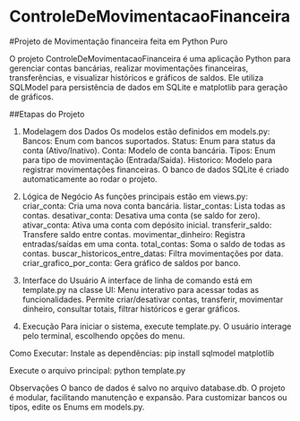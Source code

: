 # ControleDeMovimentacaoFinanceira
#Projeto de Movimentação financeira feita em Python Puro

O projeto ControleDeMovimentacaoFinanceira é uma aplicação Python para gerenciar contas bancárias, realizar movimentações financeiras, transferências, e visualizar históricos e gráficos de saldos. Ele utiliza SQLModel para persistência de dados em SQLite e matplotlib para geração de gráficos.

##Etapas do Projeto
1. Modelagem dos Dados
Os modelos estão definidos em models.py:
Bancos: Enum com bancos suportados.
Status: Enum para status da conta (Ativo/Inativo).
Conta: Modelo de conta bancária.
Tipos: Enum para tipo de movimentação (Entrada/Saída).
Historico: Modelo para registrar movimentações financeiras.
O banco de dados SQLite é criado automaticamente ao rodar o projeto.

2. Lógica de Negócio
As funções principais estão em views.py:
criar_conta: Cria uma nova conta bancária.
listar_contas: Lista todas as contas.
desativar_conta: Desativa uma conta (se saldo for zero).
ativar_conta: Ativa uma conta com depósito inicial.
transferir_saldo: Transfere saldo entre contas.
movimentar_dinheiro: Registra entradas/saídas em uma conta.
total_contas: Soma o saldo de todas as contas.
buscar_historicos_entre_datas: Filtra movimentações por data.
criar_grafico_por_conta: Gera gráfico de saldos por banco.

3. Interface do Usuário
A interface de linha de comando está em template.py na classe UI:
Menu interativo para acessar todas as funcionalidades.
Permite criar/desativar contas, transferir, movimentar dinheiro, consultar totais, filtrar históricos e gerar gráficos.

4. Execução
Para iniciar o sistema, execute template.py.
O usuário interage pelo terminal, escolhendo opções do menu.

Como Executar:
Instale as dependências:
pip install sqlmodel matplotlib

Execute o arquivo principal:
python template.py

Observações
O banco de dados é salvo no arquivo database.db.
O projeto é modular, facilitando manutenção e expansão.
Para customizar bancos ou tipos, edite os Enums em models.py.
